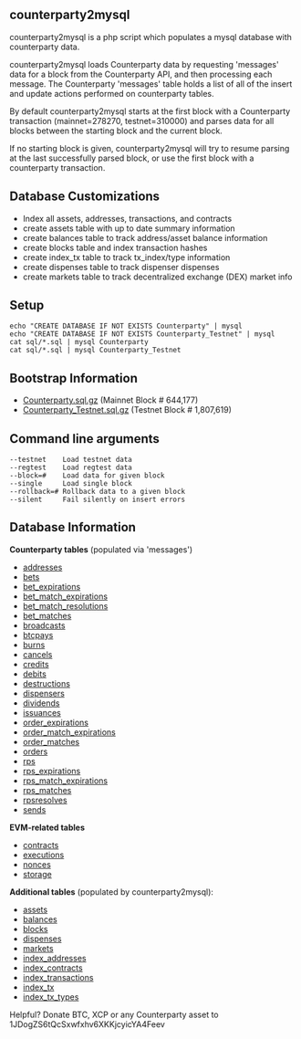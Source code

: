 counterparty2mysql
---
counterparty2mysql is a php script which populates a mysql database with counterparty data.

counterparty2mysql loads Counterparty data by requesting 'messages' data for a block from the Counterparty API, and then processing each message. The Counterparty 'messages' table holds a list of all of the insert and update actions performed on counterparty tables.

By default counterparty2mysql starts at the first block with a Counterparty transaction (mainnet=278270, testnet=310000) and parses data for all blocks between the starting block and the current block.

If no starting block is given, counterparty2mysql will try to resume parsing at the last successfully parsed block, or use the first block with a counterparty transaction.


Database Customizations
---
- Index all assets, addresses, transactions, and contracts
- create assets table with up to date summary information
- create balances table to track address/asset balance information
- create blocks table and index transaction hashes
- create index_tx table to track tx_index/type information
- create dispenses table to track dispenser dispenses
- create markets table to track decentralized exchange (DEX) market info

Setup
---
```cd counterparty2mysql/
echo "CREATE DATABASE IF NOT EXISTS Counterparty" | mysql
echo "CREATE DATABASE IF NOT EXISTS Counterparty_Testnet" | mysql
cat sql/*.sql | mysql Counterparty
cat sql/*.sql | mysql Counterparty_Testnet
```

Bootstrap Information
---
- [Counterparty.sql.gz](bootstrap/Counterparty.sql.gz) (Mainnet Block # 644,177)
- [Counterparty_Testnet.sql.gz](bootstrap/Counterparty_Testnet.sql.gz) (Testnet Block # 1,807,619)

Command line arguments 
---
```
--testnet    Load testnet data
--regtest    Load regtest data
--block=#    Load data for given block
--single     Load single block
--rollback=# Rollback data to a given block
--silent     Fail silently on insert errors
```

Database Information
---
**Counterparty tables** (populated via 'messages')
- [addresses](sql/addresses.sql)
- [bets](sql/bets.sql)
- [bet_expirations](sql/bet_expirations.sql)
- [bet_match_expirations](sql/bet_match_expirations.sql)
- [bet_match_resolutions](sql/bet_match_resolutions.sql)
- [bet_matches](sql/bet_matches.sql)
- [broadcasts](sql/broadcasts.sql)
- [btcpays](sql/btcpays.sql)
- [burns](sql/burns.sql)
- [cancels](sql/cancels.sql)
- [credits](sql/credits.sql)
- [debits](sql/debits.sql)
- [destructions](sql/destructions.sql)
- [dispensers](sql/dispensers.sql)
- [dividends](sql/dividends.sql)
- [issuances](sql/issuances.sql)
- [order_expirations](sql/order_expirations.sql)
- [order_match_expirations](sql/order_match_expirations.sql)
- [order_matches](sql/order_matches.sql)
- [orders](sql/orders.sql)
- [rps](sql/rps.sql)
- [rps_expirations](sql/rps_expirations.sql)
- [rps_match_expirations](sql/rps_match_expirations.sql)
- [rps_matches](sql/rps_matches.sql)
- [rpsresolves](sql/rpsresolves.sql)
- [sends](sql/sends.sql)

**EVM-related tables**
- [contracts](sql/contracts.sql)
- [executions](sql/executions.sql)
- [nonces](sql/nonces.sql)
- [storage](sql/storage.sql)

**Additional tables** (populated by counterparty2mysql):
- [assets](sql/assets.sql)
- [balances](sql/balances.sql)
- [blocks](sql/blocks.sql)
- [dispenses](sql/dispenses.sql)
- [markets](sql/markets.sql)
- [index_addresses](sql/index_addresses.sql)
- [index_contracts](sql/index_contracts.sql)
- [index_transactions](sql/index_transactions.sql)
- [index_tx](sql/index_tx.sql)
- [index_tx_types](sql/index_tx_types.sql)

Helpful? Donate BTC, XCP or any Counterparty asset to 1JDogZS6tQcSxwfxhv6XKKjcyicYA4Feev